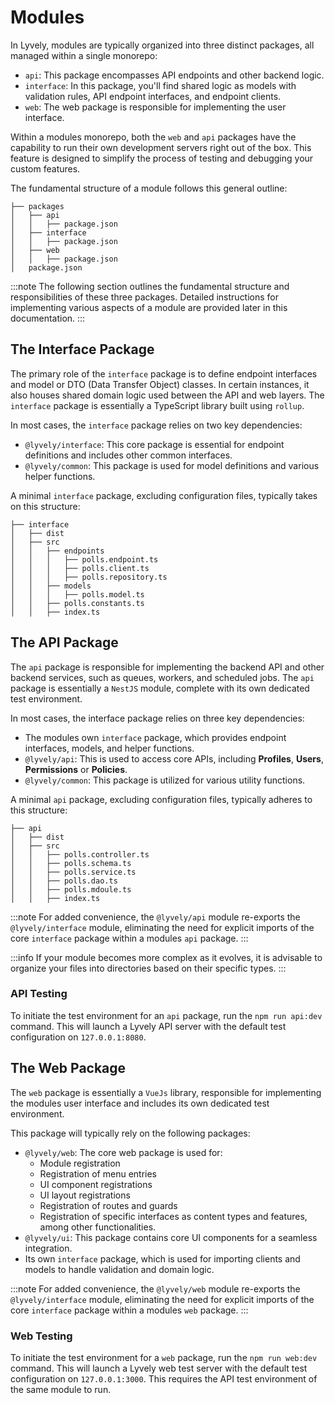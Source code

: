 # Modules

In Lyvely, modules are typically organized into three distinct packages, all managed within a single monorepo:

- `api`: This package encompasses API endpoints and other backend logic.
- `interface`: In this package, you'll find shared logic as models with validation rules, API endpoint interfaces, and endpoint clients.
- `web`: The web package is responsible for implementing the user interface.


Within a modules monorepo, both the `web` and `api` packages have the capability to run their own development servers
right out of the box. This feature is designed to simplify the process of testing and debugging your custom features.

The fundamental structure of a module follows this general outline:

```
├── packages
│   ├── api
│   │   ├── package.json
│   ├── interface
│   │   ├── package.json
│   ├── web
│   │   ├── package.json
│   package.json
```
:::note
The following section outlines the fundamental structure and responsibilities of these three packages. 
Detailed instructions for implementing various aspects of a module are provided later in this documentation.
:::

## The Interface Package

The primary role of the `interface` package is to define endpoint interfaces and model or DTO (Data Transfer Object) 
classes. In certain instances, it also houses shared domain logic used between the API and web layers. 
The `interface` package is essentially a TypeScript library built using `rollup`. 

In most cases, the `interface` package relies on two key dependencies:

- `@lyvely/interface`: This core package is essential for endpoint definitions and includes other common interfaces.
- `@lyvely/common`: This package is used for model definitions and various helper functions.

A minimal `interface` package, excluding configuration files, typically takes on this structure:

```
├── interface
│   ├── dist
│   ├── src
│   │   ├── endpoints
│   │   │   ├── polls.endpoint.ts
│   │   │   ├── polls.client.ts
│   │   │   ├── polls.repository.ts
│   │   ├── models
│   │   │   ├── polls.model.ts
│   │   ├── polls.constants.ts
│   │   ├── index.ts
```

## The API Package

The `api` package is responsible for implementing the backend API and other backend services, such as queues, 
workers, and scheduled jobs. The `api` package is essentially a `NestJS` module, complete with its own dedicated 
test environment.

In most cases, the interface package relies on three key dependencies:

- The modules own `interface` package, which provides endpoint interfaces, models, and helper functions.
- `@lyvely/api`: This is used to access core APIs, including **Profiles**, **Users**, **Permissions** or **Policies**.
- `@lyvely/common`: This package is utilized for various utility functions.

A minimal `api` package, excluding configuration files, typically adheres to this structure:

```
├── api
│   ├── dist
│   ├── src
│   │   ├── polls.controller.ts
│   │   ├── polls.schema.ts
│   │   ├── polls.service.ts
│   │   ├── polls.dao.ts
│   │   ├── polls.mdoule.ts
│   │   ├── index.ts
```

:::note
For added convenience, the `@lyvely/api` module re-exports the `@lyvely/interface` module, eliminating the need for
explicit imports of the core `interface` package within a modules `api` package.
:::

:::info
If your module becomes more complex as it evolves, it is advisable to organize your files into directories based on 
their specific types.
:::

### API Testing

To initiate the test environment for an `api` package, run the `npm run api:dev` command. 
This will launch a Lyvely API server with the default test configuration on `127.0.0.1:8080`.

## The Web Package

The `web` package is essentially a `VueJs` library, responsible for implementing the modules user interface and
includes its own dedicated test environment. 

This package will typically rely on the following packages:

- `@lyvely/web`: The core web package is used for:
  - Module registration
  - Registration of menu entries
  - UI component registrations
  - UI layout registrations
  - Registration of routes and guards
  - Registration of specific interfaces as content types and features, among other functionalities.
- `@lyvely/ui`: This package contains core UI components for a seamless integration.
- Its own `interface` package, which is used for importing clients and models to handle validation and domain logic.

:::note
For added convenience, the `@lyvely/web` module re-exports the `@lyvely/interface` module, eliminating the need for
explicit imports of the core `interface` package within a modules `web` package.
:::

### Web Testing

To initiate the test environment for a `web` package, run the `npm run web:dev` command.
This will launch a Lyvely web test server with the default test configuration on `127.0.0.1:3000`.
This requires the API test environment of the same module to run.